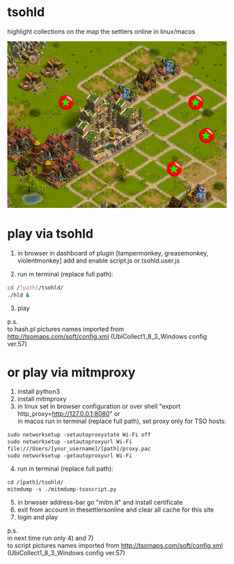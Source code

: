 # tsohld
highlight collections on the map the settlers online in linux/macos

![Screenshot](screenshot.png)


# play via tsohld
1) in browser in dashboard of plugin [tampermonkey, greasemonkey, violentmonkey] add and enable script.js or tsohld.user.js

2) run in terminal (replace full path):
```bash
cd /[path]/tsohld/
./hld &
```

3) play

p.s.  
to hash.pl pictures names imported from http://tsomaps.com/soft/config.xml (UbiCollect1_8_3_Windows config ver.57)


# or play via mitmproxy
1) install python3
2) install mitmproxy
3) in linux set in browser configuration or over shell "export http_proxy=http://127.0.0.1:8080"
or   
in macos run in terminal (replace full path), set proxy only for TSO hosts:
```shell-script
sudo networksetup -setautoproxystate Wi-Fi off
sudo networksetup -setautoproxyurl Wi-Fi file:///Users/[your_username]/[path]/proxy.pac
sudo networksetup -getautoproxyurl Wi-Fi
```
4) run in terminal (replace full path):
```shell-script
cd /[path]/tsohld/
mitmdump -s ./mitmdump-tsoscript.py
```
5) in brwoser address-bar go "mitm.it" and install certificate
6) exit from account in thesettlersonline and clear all cache for this site
7) login and play

p.s.  
in next time run only 4) and 7)  
to script pictures names imported from http://tsomaps.com/soft/config.xml (UbiCollect1_8_3_Windows config ver.57)